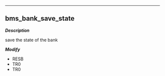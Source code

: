---

## bms_bank_save_state
***Description***

save the state of the bank


***Modify***

* RESB
* TR0
* TR0

